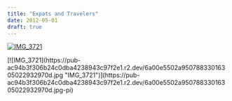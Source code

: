 ```yaml
---
title: "Expats and Travelers"
date: 2012-05-01
draft: true
---
```


[![IMG_3721](https://pub-ac94b3f306b24c0dba4238943c97f2e1.r2.dev/6a00e5502a950788330168eaf7b793970c.jpg "IMG_3721")](https://pub-ac94b3f306b24c0dba4238943c97f2e1.r2.dev/6a00e5502a950788330168eaf7b793970c.jpg-pi)

<!--more--> [![IMG_3721](https://pub-ac94b3f306b24c0dba4238943c97f2e1.r2.dev/6a00e5502a95078833016305022932970d.jpg "IMG_3721")](https://pub-ac94b3f306b24c0dba4238943c97f2e1.r2.dev/6a00e5502a95078833016305022932970d.jpg-pi)
